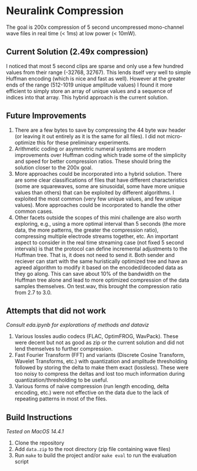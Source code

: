 # Neuralink Compression
The goal is 200x compression of 5 second uncompressed mono-channel wave files in real time (< 1ms) at low power (< 10mW).

## Current Solution (2.49x compression)
I noticed that most 5 second clips are sparse and only use a few hundred values from their range (-32768, 32767). This lends itself very well to simple Huffman encoding (which is nice and fast as well). However at the greater ends of the range (512-1019 unique amplitude values) I found it more efficient to simply store an array of unique values and a sequence of indices into that array. This hybrid approach is the current solution.

## Future Improvements
1. There are a few bytes to save by compressing the 44 byte wav header (or leaving it out entirely as it is the same for all files). I did not micro-optimize this for these preliminary experiments.
2. Arithmetic coding or asymmetric numeral systems are modern improvements over Huffman coding which trade some of the simplicity and speed for better compression ratios. These should bring the solution closer to the 200x goal.
3. More approaches could be incorporated into a hybrid solution. There are some clear classifications of files that have different characteristics (some are squarewaves, some are sinusoidal, some have more unique values than others) that can be exploited by different algorithms. I exploited the most common (very few unique values, and few unique values). More approaches could be incorporated to handle the other common cases.
4. Other facets outside the scopes of this mini challenge are also worth exploring, e.g., using a more optimal interval than 5 seconds (the more data, the more patterns, the greater the compression ratio), compressing multiple electrode streams together, etc. An important aspect to consider in the real time streaming case (not fixed 5 second intervals) is that the protocol can define incremental adjustments to the Huffman tree. That is, it does not need to send it. Both sender and reciever can start with the same huristically optimized tree and have an agreed algorithm to modify it based on the encoded/decoded data as they go along. This can save about 10% of the bandwidth on the Huffman tree alone and lead to more optimized compression of the data samples themselves. On test.wav, this brought the compression ratio from 2.7 to 3.0.

## Attempts that did not work
*Consult eda.ipynb for explorations of methods and dataviz*

1. Various lossles audio codecs (FLAC, OptimFROG, WavPack). These were decent but not as good as zip or the current solution and did not lend themselves to further compression.
2. Fast Fourier Transform (FFT) and variants (Discrete Cosine Transform, Wavelet Transforms, etc.) with quantization and amplitude thresholding followed by storing the delta to make them exact (lossless). These were too noisy to compress the deltas and lost too much information during quantization/thresholding to be useful.
3. Various forms of naive compression (run length encoding, delta encoding, etc.) were not effective on the data due to the lack of repeating patterns in most of the files.

## Build Instructions
*Tested on MacOS 14.4.1*

1. Clone the repository
2. Add `data.zip` to the root directory (zip file containing wave files)
3. Run `make` to build the project and/or `make eval` to run the evaluation script

